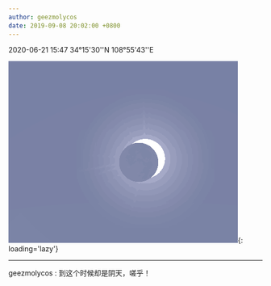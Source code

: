 ```yaml
---
author: geezmolycos
date: 2019-09-08 20:02:00 +0800
---
```


2020-06-21 15:47 34°15'30''N 108°55'43''E

![](/assets/images/qq-zone/2019-09-08-eclipse.png){: loading='lazy'}

---

geezmolycos : 到这个时候却是阴天，嗟乎！
